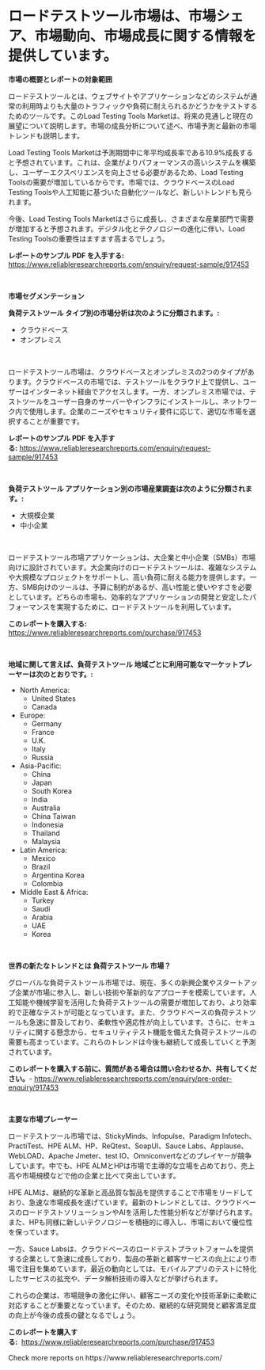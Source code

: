 <p><h1>ロードテストツール市場は、市場シェア、市場動向、市場成長に関する情報を提供しています。</h1></p><p><strong>市場の概要とレポートの対象範囲</strong></p>
<p><p>ロードテストツールとは、ウェブサイトやアプリケーションなどのシステムが通常の利用時よりも大量のトラフィックや負荷に耐えられるかどうかをテストするためのツールです。このLoad Testing Tools Marketは、将来の見通しと現在の展望について説明します。市場の成長分析について述べ、市場予測と最新の市場トレンドも説明します。</p><p>Load Testing Tools Marketは予測期間中に年平均成長率である10.9%成長すると予想されています。これは、企業がよりパフォーマンスの高いシステムを構築し、ユーザーエクスペリエンスを向上させる必要があるため、Load Testing Toolsの需要が増加しているからです。市場では、クラウドベースのLoad Testing Toolsや人工知能に基づいた自動化ツールなど、新しいトレンドも見られます。</p><p>今後、Load Testing Tools Marketはさらに成長し、さまざまな産業部門で需要が増加すると予想されます。デジタル化とテクノロジーの進化に伴い、Load Testing Toolsの重要性はますます高まるでしょう。</p></p>
<p><strong>レポートのサンプル PDF を入手する:</strong> <a href="https://www.reliableresearchreports.com/enquiry/request-sample/917453">https://www.reliableresearchreports.com/enquiry/request-sample/917453</a></p>
<p>&nbsp;</p>
<p><strong>市場セグメンテーション</strong></p>
<p><strong>負荷テストツール タイプ別の市場分析は次のように分類されます。:</strong></p>
<p><ul><li>クラウドベース</li><li>オンプレミス</li></ul></p>
<p>&nbsp;</p>
<p><p>ロードテストツール市場は、クラウドベースとオンプレミスの2つのタイプがあります。クラウドベースの市場では、テストツールをクラウド上で提供し、ユーザーはインターネット経由でアクセスします。一方、オンプレミス市場では、テストツールをユーザー自身のサーバーやインフラにインストールし、ネットワーク内で使用します。企業のニーズやセキュリティ要件に応じて、適切な市場を選択することが重要です。</p></p>
<p><strong>レポートのサンプル PDF を入手する:</strong>&nbsp;<a href="https://www.reliableresearchreports.com/enquiry/request-sample/917453">https://www.reliableresearchreports.com/enquiry/request-sample/917453</a></p>
<p>&nbsp;</p>
<p><strong> 負荷テストツール アプリケーション別の市場産業調査は次のように分類されます。:</strong></p>
<p><ul><li>大規模企業</li><li>中小企業</li></ul></p>
<p>&nbsp;</p>
<p><p>ロードテストツール市場アプリケーションは、大企業と中小企業（SMBs）市場向けに設計されています。大企業向けのロードテストツールは、複雑なシステムや大規模なプロジェクトをサポートし、高い負荷に耐える能力を提供します。一方、SMB向けのツールは、予算に制約があるが、高い性能と使いやすさを必要としています。どちらの市場も、効率的なアプリケーションの開発と安定したパフォーマンスを実現するために、ロードテストツールを利用しています。</p></p>
<p><strong>このレポートを購入する:</strong>&nbsp; <a href="https://www.reliableresearchreports.com/purchase/917453">https://www.reliableresearchreports.com/purchase/917453</a></p>
<p>&nbsp;</p>
<p><strong>地域に関して言えば、負荷テストツール 地域ごとに利用可能なマーケットプレーヤーは次のとおりです。:</strong></p>
<p><ul>
    <li>
        North America:
        <ul>
            <li>United States</li>
            <li>Canada</li>
        </ul>
    </li>
    <li>
        Europe:
        <ul>
            <li>Germany</li>
            <li>France</li>
            <li>U.K.</li>
            <li>Italy</li>
            <li>Russia</li>
        </ul>
    </li>
    <li>
        Asia-Pacific:
        <ul>
            <li>China</li>
            <li>Japan</li>
            <li>South Korea</li>
            <li>India</li>
            <li>Australia</li>
            <li>China Taiwan</li>
            <li>Indonesia</li>
            <li>Thailand</li>
            <li>Malaysia</li>
        </ul>
    </li>
    <li>
        Latin America:
        <ul>
            <li>Mexico</li>
            <li>Brazil</li>
            <li>Argentina Korea</li>
            <li>Colombia</li>
        </ul>
    </li>
    <li>
        Middle East & Africa:
        <ul>
            <li>Turkey</li>
            <li>Saudi</li>
            <li>Arabia</li>
            <li>UAE</li>
            <li>Korea</li>
        </ul>
    </li>
    </ul></p>
<p>&nbsp;</p>
<p><strong>世界の新たなトレンドとは 負荷テストツール 市場？</strong></p>
<p><p>グローバルな負荷テストツール市場では、現在、多くの新興企業やスタートアップ企業が市場に参入し、新しい技術や革新的なアプローチを模索しています。人工知能や機械学習を活用した負荷テストツールの需要が増加しており、より効率的で正確なテストが可能となっています。また、クラウドベースの負荷テストツールも急速に普及しており、柔軟性や適応性が向上しています。さらに、セキュリティに関する懸念から、セキュリティテスト機能を備えた負荷テストツールの需要も高まっています。これらのトレンドは今後も継続して成長していくと予測されています。</p></p>
<p><strong>このレポートを購入する前に、質問がある場合は問い合わせるか、共有してください。</strong>- <a href="https://www.reliableresearchreports.com/enquiry/pre-order-enquiry/917453">https://www.reliableresearchreports.com/enquiry/pre-order-enquiry/917453</a></p>
<p>&nbsp;</p>
<p><strong>主要な市場プレーヤー</strong></p>
<p><p>ロードテストツール市場では、StickyMinds、Infopulse、Paradigm Infotech、PractiTest、HPE ALM、HP、ReQtest、SoapUI、Sauce Labs、Applause、WebLOAD、Apache Jmeter、test IO、Omniconvertなどのプレイヤーが競争しています。中でも、HPE ALMとHPは市場で主導的な立場を占めており、売上高や市場規模などで他の企業と比べて突出しています。</p><p>HPE ALMは、継続的な革新と高品質な製品を提供することで市場をリードしており、急速な市場成長を遂げています。最新のトレンドとしては、クラウドベースのロードテストソリューションやAIを活用した性能分析などが挙げられます。また、HPも同様に新しいテクノロジーを積極的に導入し、市場において優位性を保っています。</p><p>一方、Sauce Labsは、クラウドベースのロードテストプラットフォームを提供する企業として急速に成長しており、製品の革新と顧客サービスの向上により市場で注目を集めています。最近の動向としては、モバイルアプリのテストに特化したサービスの拡充や、データ解析技術の導入などが挙げられます。</p><p>これらの企業は、市場競争の激化に伴い、顧客ニーズの変化や技術革新に柔軟に対応することが重要となっています。そのため、継続的な研究開発と顧客満足度の向上が今後の成長の鍵となるでしょう。</p></p>
<p><strong>このレポートを購入する:</strong>&nbsp;&nbsp;<a href="https://www.reliableresearchreports.com/purchase/917453">https://www.reliableresearchreports.com/purchase/917453</a></p>
<p>Check more reports on https://www.reliableresearchreports.com/</p>